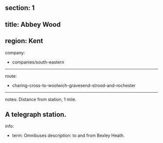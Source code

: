 section: 1
----
title: Abbey Wood
----
region: Kent
----
company:
- companies/south-eastern
----
route:
- charing-cross-to-woolwich-gravesend-strood-and-rochester
----
notes: Distance from station, 1 mile.

A telegraph station.
----
info:
- term: Omnibuses
  description: to and from Bexley Heath.
